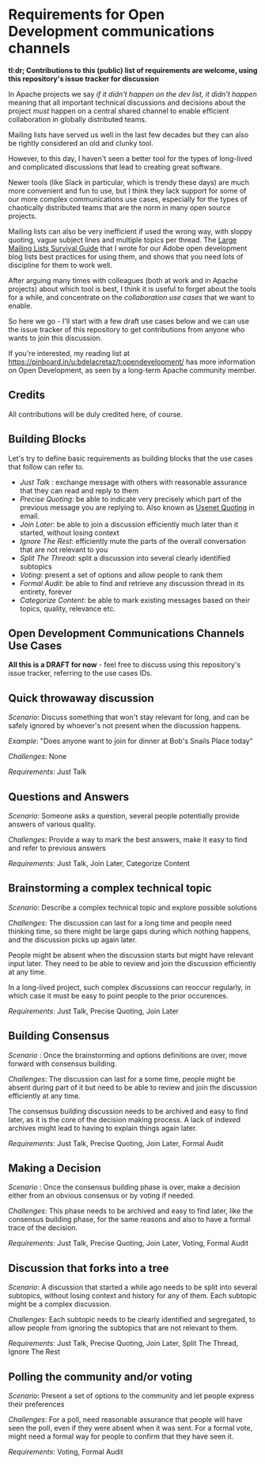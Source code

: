 # Requirements for Open Development communications channels

**tl:dr; Contributions to this (public) list of requirements are welcome, using this repository's issue tracker for discussion**

In Apache projects we say _if it didn't happen on the dev list, it didn't happen_ meaning that all important technical discussions and decisions about the project _must_ happen on a central shared channel to enable efficient collaboration in globally distributed teams.

Mailing lists have served us well in the last few decades but they can also be rightly considered an old and clunky tool.

However, to this day, I haven't seen a better tool for the types of long-lived and complicated discussions that lead to creating great software.

Newer tools (like Slack in particular, which is trendy these days) are much more convenient and fun to use, but I think they lack support for some of our more complex communications use cases, especially for the types of chaotically distributed teams that are the norm in many open source projects.

Mailing lists can also be very inefficient if used the wrong way, with sloppy quoting, vague subject lines and multiple topics per thread. The [Large Mailing Lists Survival Guide](https://grep.codeconsult.ch/2017/11/10/large-mailing-lists-survival-guide/) that I wrote for our Adobe open development blog lists best practices for using them, and shows that you need lots of discipline for them to work well.

After arguing many times with colleagues (both at work and in Apache projects) about which tool is best, I think it is useful to forget about the tools for a while, and concentrate on the _collaboration use cases_ that we want to enable.

So here we go - I'll start with a few draft use cases below and we can use the issue tracker of this repository to get contributions from anyone who wants to join this discussion.

If you're interested, my reading list at https://pinboard.in/u:bdelacretaz/t:opendevelopment/ has more information on Open Development, as seen by a long-term Apache community member.

## Credits
All contributions will be duly credited here, of course.

## Building Blocks
Let's try to define basic requirements as building blocks that the use cases that follow can refer to.

* *Just Talk* : exchange message with others with reasonable assurance that they can read and reply to them
* *Precise Quoting*: be able to indicate very precisely which part of the previous message you are replying to. Also known as [Usenet Quoting](https://en.wikipedia.org/wiki/Usenet_quoting) in email.
* *Join Later*: be able to join a discussion efficiently much later than it started, without losing context
* *Ignore The Rest*: efficiently mute the parts of the overall conversation that are not relevant to you
* *Split The Thread*: split a discussion into several clearly identified subtopics
* *Voting*: present a set of options and allow people to rank them
* *Formal Audit*: be able to find and retrieve any discussion thread in its entirety, forever
* *Categorize Content*: be able to mark existing messages based on their topics, quality, relevance etc.

## Open Development Communications Channels Use Cases

**All this is a DRAFT for now** - feel free to discuss using this repository's issue tracker, referring to the use cases IDs.

## Quick throwaway discussion
_Scenario_: Discuss something that won't stay relevant for long, and can be safely ignored by whoever's not present when the discussion happens.

_Example_: "Does anyone want to join for dinner at Bob's Snails Place today"

_Challenges_: None

_Requirements_: Just Talk

## Questions and Answers
_Scenario_: Someone asks a question, several people potentially provide answers of various quality.

_Challenges_: Provide a way to mark the best answers, make it easy to find and refer to previous answers

_Requirements_: Just Talk, Join Later, Categorize Content

## Brainstorming a complex technical topic
_Scenario_:  Describe a complex technical topic and explore possible solutions

_Challenges_: 
The discussion can last for a long time and people need thinking time, so there might be large gaps during which nothing happens, and the discussion picks up again later.

People might be absent when the discussion starts but might have relevant input later. They need to be able to review and join the discussion efficiently at any time.

In a long-lived project, such complex discussions can reoccur regularly, in which case it must be easy to point people to the prior occurences.

_Requirements_: Just Talk, Precise Quoting, Join Later

## Building Consensus
_Scenario_ : Once the brainstorming and options definitions are over, move forward with consensus building. 

_Challenges_: 
The discussion can last for a some time, people might be absent during part of it but need to be able to review and join the discussion efficiently at any time.

The consensus building discussion needs to be archived and easy to find later, as it is the core of the decision making process. A lack of indexed archives might lead to having to explain things again later.

_Requirements_: Just Talk, Precise Quoting, Join Later, Formal Audit

## Making a Decision
_Scenario_ : Once the consensus building phase is over, make a decision either from an obvious consensus or by voting if needed.

_Challenges_: 
This phase needs to be archived and easy to find later, like the consensus building phase, for the same reasons and also to have a formal trace of the decision.

_Requirements_: Just Talk, Precise Quoting, Join Later, Voting, Formal Audit


## Discussion that forks into a tree
_Scenario_: A discussion that started a while ago needs to be split into several subtopics, without losing context and history for any of them. Each subtopic might be a complex discussion.

_Challenges_: Each subtopic needs to be clearly identified and segregated, to allow people from ignoring the subtopics that are not relevant to them.

_Requirements_: Just Talk, Precise Quoting, Join Later, Split The Thread, Ignore The Rest

## Polling the community and/or voting
_Scenario_:  Present a set of options to the community and let people express their preferences

_Challenges_: For a poll, need reasonable assurance that people will have seen the poll, even if they were absent when it was sent. For a formal vote, might need a formal way for people to confirm that they have seen it.

_Requirements_: Voting, Formal Audit
